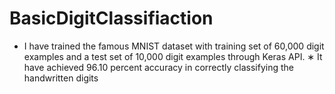 # BasicDigitClassifiaction
* I have trained the famous MNIST dataset with training set of 60,000 digit examples and a test set of 10,000 digit
examples through Keras API.
∗ It have achieved 96.10 percent accuracy in correctly classifying the handwritten digits
